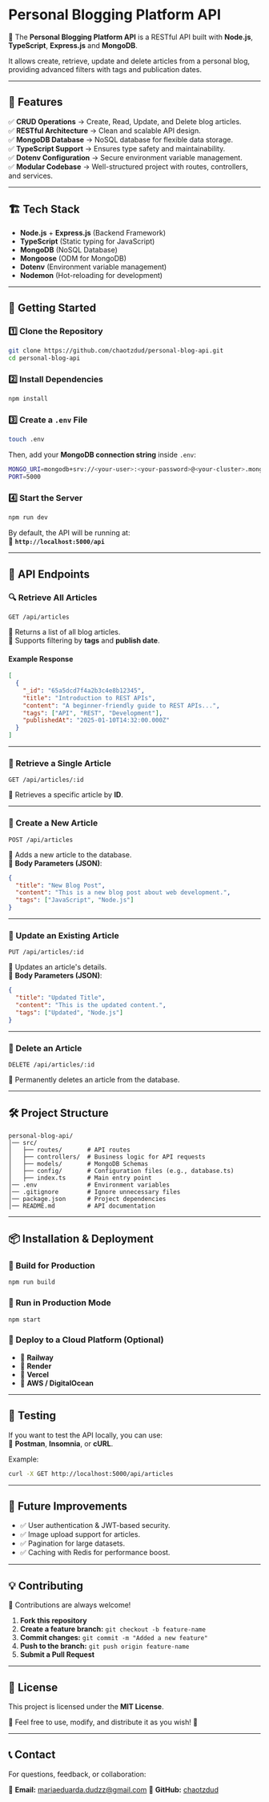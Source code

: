 # **Personal Blogging Platform API**  

📖 The **Personal Blogging Platform API** is a RESTful API built with **Node.js**, **TypeScript**, **Express.js** and **MongoDB**.  

It allows create, retrieve, update and delete articles from a personal blog, providing advanced filters with tags and publication dates.  

---

## 📌 **Features**
✅ **CRUD Operations** → Create, Read, Update, and Delete blog articles.  
✅ **RESTful Architecture** → Clean and scalable API design.  
✅ **MongoDB Database** → NoSQL database for flexible data storage.  
✅ **TypeScript Support** → Ensures type safety and maintainability.  
✅ **Dotenv Configuration** → Secure environment variable management.  
✅ **Modular Codebase** → Well-structured project with routes, controllers, and services.  

---

## 🏗 **Tech Stack**
- **Node.js** + **Express.js** (Backend Framework)  
- **TypeScript** (Static typing for JavaScript)  
- **MongoDB** (NoSQL Database)  
- **Mongoose** (ODM for MongoDB)  
- **Dotenv** (Environment variable management)  
- **Nodemon** (Hot-reloading for development)  

---

## 🚀 **Getting Started**

### **1️⃣ Clone the Repository**
```sh
git clone https://github.com/chaotzdud/personal-blog-api.git
cd personal-blog-api
```

### **2️⃣ Install Dependencies**
```sh
npm install
```

### **3️⃣ Create a `.env` File**
```sh
touch .env
```

Then, add your **MongoDB connection string** inside `.env`:
```sh
MONGO_URI=mongodb+srv://<your-user>:<your-password>@<your-cluster>.mongodb.net/<your-database>?retryWrites=true&w=majority
PORT=5000
```

### **4️⃣ Start the Server**
```sh
npm run dev
```
By default, the API will be running at:  
📍 **`http://localhost:5000/api`**

---

## 📌 **API Endpoints**

### **🔍 Retrieve All Articles**
```http
GET /api/articles
```
🔹 Returns a list of all blog articles.  
🔹 Supports filtering by **tags** and **publish date**.  

#### **Example Response**
```json
[
  {
    "_id": "65a5dcd7f4a2b3c4e8b12345",
    "title": "Introduction to REST APIs",
    "content": "A beginner-friendly guide to REST APIs...",
    "tags": ["API", "REST", "Development"],
    "publishedAt": "2025-01-10T14:32:00.000Z"
  }
]
```

---

### **📌 Retrieve a Single Article**
```http
GET /api/articles/:id
```
🔹 Retrieves a specific article by **ID**.

---

### **📌 Create a New Article**
```http
POST /api/articles
```
🔹 Adds a new article to the database.  
🔹 **Body Parameters (JSON)**:
```json
{
  "title": "New Blog Post",
  "content": "This is a new blog post about web development.",
  "tags": ["JavaScript", "Node.js"]
}
```

---

### **📌 Update an Existing Article**
```http
PUT /api/articles/:id
```
🔹 Updates an article's details.  
🔹 **Body Parameters (JSON)**:
```json
{
  "title": "Updated Title",
  "content": "This is the updated content.",
  "tags": ["Updated", "Node.js"]
}
```

---

### **📌 Delete an Article**
```http
DELETE /api/articles/:id
```
🔹 Permanently deletes an article from the database.  

---

## 🛠 **Project Structure**
```
personal-blog-api/
│── src/
│   ├── routes/       # API routes
│   ├── controllers/  # Business logic for API requests
│   ├── models/       # MongoDB Schemas
│   ├── config/       # Configuration files (e.g., database.ts)
│   ├── index.ts      # Main entry point
│── .env              # Environment variables
│── .gitignore        # Ignore unnecessary files
│── package.json      # Project dependencies
│── README.md         # API documentation
```

---

## 📦 **Installation & Deployment**
### **📌 Build for Production**
```sh
npm run build
```

### **📌 Run in Production Mode**
```sh
npm start
```

### **📌 Deploy to a Cloud Platform (Optional)**
- 🚀 **Railway**
- 🚀 **Render**
- 🚀 **Vercel**
- 🚀 **AWS / DigitalOcean**  

---

## 🧪 **Testing**
If you want to test the API locally, you can use:  
📌 **Postman**, **Insomnia**, or **cURL**.  

Example:
```sh
curl -X GET http://localhost:5000/api/articles
```

---

## 🎯 **Future Improvements**
- ✅ User authentication & JWT-based security.  
- ✅ Image upload support for articles.  
- ✅ Pagination for large datasets.  
- ✅ Caching with Redis for performance boost.  

---

## 💡 **Contributing**
🚀 Contributions are always welcome!  

1. **Fork this repository**  
2. **Create a feature branch:** `git checkout -b feature-name`  
3. **Commit changes:** `git commit -m "Added a new feature"`  
4. **Push to the branch:** `git push origin feature-name`  
5. **Submit a Pull Request**  

---

## 📄 **License**
This project is licensed under the **MIT License**.  

📌 Feel free to use, modify, and distribute it as you wish! 🚀  

---

## 📞 **Contact**
For questions, feedback, or collaboration:  

📧 **Email:** mariaeduarda.dudzz@gmail.com
🐙 **GitHub:** [chaotzdud](https://github.com/chaotzdud)
